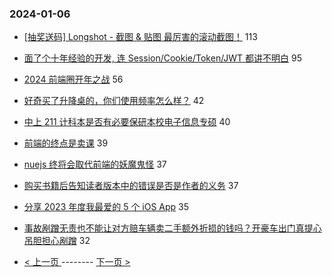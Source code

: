 ### 2024-01-06 
- [[抽奖送码] Longshot - 截图 & 贴图 最厉害的滚动截图！](https://www.v2ex.com/t/1006341) 113
- [面了个十年经验的开发, 连 Session/Cookie/Token/JWT 都讲不明白](https://www.v2ex.com/t/1006401) 95
- [2024 前端圈开年之战](https://www.v2ex.com/t/1006336) 56
- [好奇买了升降桌的，你们使用频率怎么样？](https://www.v2ex.com/t/1006295) 42
- [中上 211 计科本是否有必要保研本校电子信息专硕](https://www.v2ex.com/t/1006334) 40
- [前端的终点是卖课](https://www.v2ex.com/t/1006330) 39
- [nuejs 终将会取代前端的妖魔鬼怪](https://www.v2ex.com/t/1006306) 37
- [购买书籍后告知读者版本中的错误是否是作者的义务](https://www.v2ex.com/t/1006332) 37
- [分享 2023 年度我最爱的 5 个 iOS App](https://www.v2ex.com/t/1006335) 35
- [事故剐蹭无责也不能让对方赔车辆卖二手额外折损的钱吗？开豪车出门真提心吊胆担心剐蹭](https://www.v2ex.com/t/1006345) 32 

- [ < 上一页 ](https://github.com/able8/v2ex-hot-record/blob/master/2024-01-05.md) -------- [ 下一页 > ](https://github.com/able8/v2ex-hot-record/blob/master/2024-01-07.md)